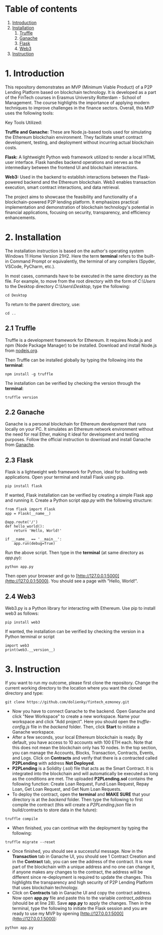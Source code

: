 # Table of contents
1. [Introduction](#introduction)
2. [Installation](#installation)
    1. [Truffle](#truffle)
    2. [Ganache](#ganache)
    3. [Flask](#flask)
    4. [Web3](#web3)
3. [Instruction](#instruction)

# 1. Introduction <a name="introduction"></a>
This repository demonstrates an MVP (Minimum Viable Product) of a P2P Lending Platform based on blockchain technology. It is developed as a part of the FinTech courses in Erasmus University Rotterdam - School of Management. The course highlights the importance of applying modern techniques to improve challenges in the finance sectors. Overall, this MVP uses the following tools: 

Key Tools Utilized:

**Truffle and Ganache:** These are Node.js-based tools used for simulating the Ethereum blockchain environment. They facilitate smart contract development, testing, and deployment without incurring actual blockchain costs.

**Flask:** A lightweight Python web framework utilized to render a local HTML user interface. Flask handles backend operations and serves as the intermediary between the frontend UI and blockchain interactions.

**Web3:** Used in the backend to establish interactions between the Flask-powered backend and the Ethereum blockchain. Web3 enables transaction execution, smart contract interactions, and data retrieval.

The project aims to showcase the feasibility and functionality of a blockchain-powered P2P lending platform. It emphasizes practical implementation and demonstration of blockchain technology's potential in financial applications, focusing on security, transparency, and efficiency enhancements.

# 2. Installation <a name="installation"></a>
The installation instruction is based on the author's operating system Windows 11 Home Version 21H2. Here the term **terminal** refers to the built-in Command Prompt or equivalently, the terminal of any compilers (Spyder, VSCode, PyCharm, etc.).

In most cases, commands have to be executed in the same directory as the file. For example, to move from the root directory with the form of *C:\Users* to the Desktop directory *C:\Users\Desktop*, type the following:
```
cd Desktop
```
To return to the parent directory, use:
```
cd ..
```

## 2.1 Truffle <a name="truffle"></a>
Truffle is a development framework for Ethereum. It requires Node.js and npm (Node Package Manager) to be installed. Download and install Node.js from [nodejs.org](https://nodejs.org/).

Then Truffle can be installed globally by typing the following into the **terminal**:
```
npm install -g truffle
```
The installation can be verified by checking the version through the **terminal**:
```
truffle version
```

## 2.2 Ganache <a name="ganache"></a>
Ganache is a personal blockchain for Ethereum development that runs locally on your PC. It simulates an Ethereum network environment without the need for real Ether, making it ideal for development and testing purposes. Follow the official instruction to download and install Ganache from [Ganache](https://archive.trufflesuite.com/ganache/).

## 2.3 Flask <a name="flask"></a>
Flask is a lightweight web framework for Python, ideal for building web applications. Open your terminal and install Flask using pip.
```
pip install flask
```
If wanted, Flask installation can be verified by creating a simple Flask app and running it.
Create a Python script *app.py* with the following structure:
```
from flask import Flask
app = Flask(__name__)

@app.route('/')
def hello_world():
    return 'Hello, World!'

if __name__ == '__main__':
    app.run(debug=True)
```
Run the above script. Then type in the **terminal** (at same directory as *app.py*):
```
python app.py
```
Then open your browser and go to [http://127.0.0.1:5000](http://127.0.0.1:5000). You should see a page with "Hello, World!".

## 2.4 Web3 <a name="web3"></a>
Web3.py is a Python library for interacting with Ethereum. Use pip to install web3 as follows:
```
pip install web3
```
If wanted, the installation can be verified by checking the version in a Python terminal or script
```
import web3
print(web3.__version__)
```
# 3. Instruction <a name="instruction"></a>
If you want to run my outcome, please first clone the repository. Change the current working directory to the location where you want the cloned directory and type:
```
git clone https://github.com/dolienky/fintech_ezmoney.git
```
- Now you have to connect Ganache to the backend. Open Ganache and click "New Workspace" to create a new workspace. Name your workspace and click "Add project". Here you should open the *truffle-config.js* file in the *backend* folder. Then, click **Start** to initiate a Ganache workspace.
- After a few seconds, your local Ethereum blockchain is ready. By default, you have access to 10 accounts with 100 ETH each. Note that this does not mean the blockchain only has 10 nodes. In the top section, you can manage the Accounts, Blocks, Transaction, Contracts, Events, and Logs. Click on **Contracts** and verify that there is a contracted called **P2PLending** with address **Not Deployed**.
- **P2PLending** is a Solidity (.sol) file that acts as the Smart Contract. It is integrated into the blockchain and will automatically be executed as long as the conditions are met. The uploaded **P2PLending.sol** contains the following function: Create Loan Request, Fund Loan Request, Repay Loan, Get Loan Request, and Get Num Loan Requests.
- To deploy the contract, open the **terminal** and **MAKE SURE** that your directory is at the *backend* folder. Then type the following to first compile the contract (this will create a *P2PLending.json* file in build/contracts to store data in the future):
```
truffle compile
```
- When finished, you can continue with the deployment by typing the following:
```
truffle migrate --reset
```
- Once finished, you should see a successful message. Now in the **Transaction** tab in Ganache UI, you should see 1 Contract Creation and in the **Contract** tab, you can see the address of the contract. It is now part of the blockchain with a unique address and no one can change it, if anyone makes any changes to the contract, the address will be different since re-deployment is required to update the changes. This highlights the transparency and high security of P2P Lending Platform that uses blockchain technology.
- Click on **Contracts** tab in Ganache UI and copy the contract address. Now open **app.py** file and paste this to the variable *contract_address* (should be at line 28). Save **app.py** to apply the changes. Then in the terminal, type the following to initiate the Flask session and you are ready to use my MVP by opening [http://127.0.0.1:5000](http://127.0.0.1:5000):
```
python app.py
```
